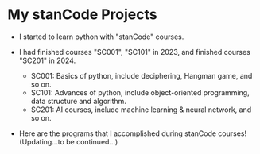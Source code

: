 # My stanCode Projects

- I started to learn python with "stanCode" courses.
- I had finished courses "SC001", "SC101" in 2023, and finished courses "SC201" in 2024.
  - SC001: Basics of python, include deciphering, Hangman game, and so on.
  - SC101: Advances of python, include object-oriented programming, data structure and algorithm.
  - SC201: AI courses, include machine learning & neural network, and so on.
  
- Here are the programs that I accomplished during stanCode courses! (Updating...to be continued...)
